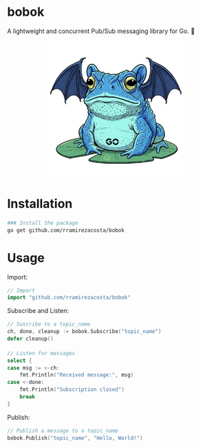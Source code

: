 # bobok
A lightweight and concurrent Pub/Sub messaging library for Go. 📨

<p align="center">
  <img width="320px" src="https://github.com/rramirezacosta/bobok/blob/main/bobok.webp?raw=true" alt="bobok"/>
</p>

# Installation
```bash
### Install the package
go get github.com/rramirezacosta/bobok
```

# Usage
Import:
```go 
// Import
import "github.com/rramirezacosta/bobok"
```

Subscribe and Listen:
```go
// Suscribe to a topic_name
ch, done, cleanup := bobok.Subscribe("topic_name")
defer cleanup()

// Listen for messages
select {
case msg := <-ch:
    fmt.Println("Received message:", msg)
case <-done:
    fmt.Println("Subscription closed")
    break
}

```

Publish:
```go
// Publish a message to a topic_name
bobok.Publish("topic_name", "Hello, World!")
```
